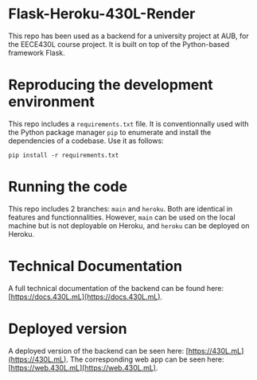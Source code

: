 # Flask-Heroku-430L-Render

This repo has been used as a backend for a university project at AUB, for the EECE430L course project.
It is built on top of the Python-based framework Flask.

# Reproducing the development environment

This repo includes a `requirements.txt` file. It is conventionnally used with the Python package manager `pip` to enumerate and install the dependencies of a codebase. 
Use it as follows:
```
pip install -r requirements.txt
```

# Running the code

This repo includes 2 branches: `main` and `heroku`. Both are identical in features and functionnalities. However, `main` can be used on the local machine but is not deployable on Heroku, and `heroku` can be deployed on Heroku.


# Technical Documentation

A full technical documentation of the backend can be found here: [https://docs.430L.mL](https://docs.430L.mL).

# Deployed version

A deployed version of the backend can be seen here: [https://430L.mL](https://430L.mL).
The corresponding web app can be seen here: [https://web.430L.mL](https://web.430L.mL).
